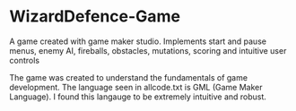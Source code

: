 # WizardDefence-Game
A game created with game maker studio. Implements start and pause menus, enemy AI, fireballs, obstacles, mutations, scoring and intuitive user controls

The game was created to understand the fundamentals of game development. The language seen in allcode.txt is GML (Game Maker Language). I found this langauge to be extremely intuitive and robust.